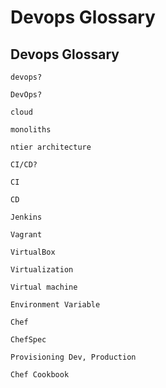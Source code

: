 # Devops Glossary

## Devops Glossary
    
    devops?
    
    DevOps?
    
    cloud
    
    monoliths
    
    ntier architecture
    
    CI/CD?
    
    CI
    
    CD 
    
    Jenkins
    
    Vagrant
    
    VirtualBox
    
    Virtualization
    
    Virtual machine
    
    Environment Variable
    
    Chef
    
    ChefSpec
    
    Provisioning Dev, Production
    
    Chef Cookbook